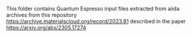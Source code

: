 This folder contains Quantum Espresso input files extracted from aiida archives from this repository https://archive.materialscloud.org/record/2023.81 described in the paper https://arxiv.org/abs/2305.17274
